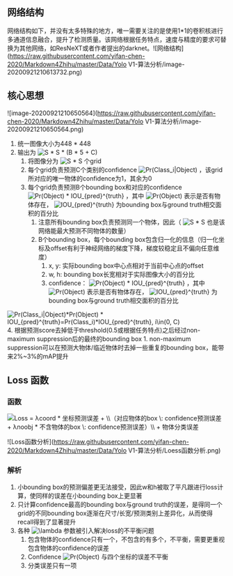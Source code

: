 ## 网络结构

网络结构如下，并没有太多特殊的地方，唯一需要关注的是使用1*1的卷积核进行多通道信息融合，提升了检测质量。该网络根据任务特点，速度与精度的要求可替换为其他网络，如ResNeXT或者作者提出的darknet。![网络结构](https://raw.githubusercontent.com/yifan-chen-2020/Markdown4Zhihu/master/Data/Yolo V1-算法分析/image-20200921210613732.png)

## 核心思想

![image-20200921210650564](https://raw.githubusercontent.com/yifan-chen-2020/Markdown4Zhihu/master/Data/Yolo V1-算法分析/image-20200921210650564.png)

1. 统一图像大小为448 * 448
2. 输出为  <img src="https://www.zhihu.com/equation?tex=S * S * (B * 5 + C)" alt="S * S * (B * 5 + C)" class="ee_img tr_noresize" eeimg="1"> 
   1. 将图像分为  <img src="https://www.zhihu.com/equation?tex=S * S" alt="S * S" class="ee_img tr_noresize" eeimg="1">  个grid 
   2. 每个grid负责预测C个类别的confidence  <img src="https://www.zhihu.com/equation?tex=Pr(Class_i|Object)" alt="Pr(Class_i|Object)" class="ee_img tr_noresize" eeimg="1"> ，该grid所对应的唯一物体的confidence为1，其余为0
   3. 每个grid负责预测B个bounding box和对应的confidence   <img src="https://www.zhihu.com/equation?tex=Pr(Object) * IOU_{pred}^{truth}" alt="Pr(Object) * IOU_{pred}^{truth}" class="ee_img tr_noresize" eeimg="1"> ，其中 <img src="https://www.zhihu.com/equation?tex=Pr(Object)" alt="Pr(Object)" class="ee_img tr_noresize" eeimg="1"> 表示是否有物体存在， <img src="https://www.zhihu.com/equation?tex=IOU_{pred}^{truth}" alt="IOU_{pred}^{truth}" class="ee_img tr_noresize" eeimg="1">  为bounding box与ground truth相交面积的百分比
      1. 注意所有bounding box负责预测同一个物体，因此（  <img src="https://www.zhihu.com/equation?tex=S * S" alt="S * S" class="ee_img tr_noresize" eeimg="1">  也是该网络能最大预测不同物体的数量）
      2. B个bounding box，每个bounding box包含归一化的信息（归一化坐标及offset有利于神经网络的梯度下降，梯度较稳定且不偏向任意维度）
         1. x, y: 实际bounding box中心点相对于当前中心点的offset
         2. w, h: bounding box长宽相对于实际图像大小的百分比
         3. confidence： <img src="https://www.zhihu.com/equation?tex=Pr(Object) * IOU_{pred}^{truth}" alt="Pr(Object) * IOU_{pred}^{truth}" class="ee_img tr_noresize" eeimg="1"> ，其中 <img src="https://www.zhihu.com/equation?tex=Pr(Object)" alt="Pr(Object)" class="ee_img tr_noresize" eeimg="1"> 表示是否有物体存在， <img src="https://www.zhihu.com/equation?tex=IOU_{pred}^{truth}" alt="IOU_{pred}^{truth}" class="ee_img tr_noresize" eeimg="1">  为bounding box与ground truth相交面积的百分比

<img src="https://www.zhihu.com/equation?tex=Pr(Class_i|Object)*Pr(Object) * IOU_{pred}^{truth}=Pr(Class_i)*IOU_{pred}^{truth}, i\in(0, C)" alt="Pr(Class_i|Object)*Pr(Object) * IOU_{pred}^{truth}=Pr(Class_i)*IOU_{pred}^{truth}, i\in(0, C)" class="ee_img tr_noresize" eeimg="1">
4. 根据预测score去掉低于threshold(0.5或根据任务特点)之后经过non-maximum suppression后的最终的bounding box
   1. non-maximum suppression可以在预测大物体/临近物体时去掉一些重复的bounding box，能带来2%~3%的mAP提升

## Loss 函数

### 函数


<img src="https://www.zhihu.com/equation?tex=Loss = λcoord * 坐标预测误差 + \\（对应物体的box \: confidence预测误差  + λnoobj * 不含物体的box \: confidence预测误差）\\ + 物体分类误差" alt="Loss = λcoord * 坐标预测误差 + \\（对应物体的box \: confidence预测误差  + λnoobj * 不含物体的box \: confidence预测误差）\\ + 物体分类误差" class="ee_img tr_noresize" eeimg="1">

![Loss函数分析](https://raw.githubusercontent.com/yifan-chen-2020/Markdown4Zhihu/master/Data/Yolo V1-算法分析/Loess函数分析.png)

### 解析

1. 小bounding box的预测偏差更无法接受，因此w和h被取了平凡跟进行loss计算，使同样的误差在小bounding box上更显著
2. 只计算confidence最高的bounding box与ground truth的误差，是得同一个grid的不同bounding box逐渐在尺寸/长宽/预测类别上差异化，从而使得recall得到了显著提升
3. 各种 <img src="https://www.zhihu.com/equation?tex=\lambda" alt="\lambda" class="ee_img tr_noresize" eeimg="1"> 参数被引入解决loss的不平衡问题
   1. 包含物体的confidence只有一个，不包含的有多个，不平衡，需要更重视包含物体的confidence的误差
   2. Confidence  <img src="https://www.zhihu.com/equation?tex=Pr(Object)" alt="Pr(Object)" class="ee_img tr_noresize" eeimg="1">  与四个坐标的误差不平衡
   3. 分类误差只有一项

